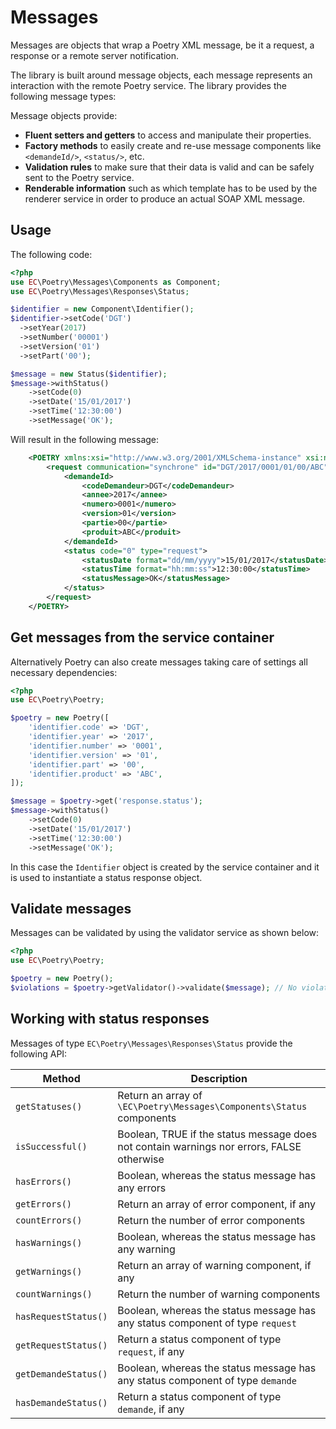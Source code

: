 # Messages

Messages are objects that wrap a Poetry XML message, be it a request, a response or a remote server notification.

The library is built around message objects, each message represents an interaction with the remote Poetry service.
The library provides the following message types:

Message objects provide:

- **Fluent setters and getters** to access and manipulate their properties.
- **Factory methods** to easily create and re-use message components like `<demandeId/>`, `<status/>`, etc.
- **Validation rules** to make sure that their data is valid and can be safely sent to the Poetry service.
- **Renderable information** such as which template has to be used by the renderer service in order to produce an actual
  SOAP XML message.

## Usage

The following code:

```php
<?php
use EC\Poetry\Messages\Components as Component;
use EC\Poetry\Messages\Responses\Status;

$identifier = new Component\Identifier();
$identifier->setCode('DGT')
  ->setYear(2017)
  ->setNumber('00001')
  ->setVersion('01')
  ->setPart('00');

$message = new Status($identifier);
$message->withStatus()
    ->setCode(0)
    ->setDate('15/01/2017')
    ->setTime('12:30:00')
    ->setMessage('OK');
```

Will result in the following message:

```xml
    <POETRY xmlns:xsi="http://www.w3.org/2001/XMLSchema-instance" xsi:noNamespaceSchemaLocation="">
        <request communication="synchrone" id="DGT/2017/0001/01/00/ABC" type="status">
            <demandeId>
                <codeDemandeur>DGT</codeDemandeur>
                <annee>2017</annee>
                <numero>0001</numero>
                <version>01</version>
                <partie>00</partie>
                <produit>ABC</produit>
            </demandeId>
            <status code="0" type="request">
                <statusDate format="dd/mm/yyyy">15/01/2017</statusDate>
                <statusTime format="hh:mm:ss">12:30:00</statusTime>
                <statusMessage>OK</statusMessage>
            </status>
        </request>
    </POETRY>
```

## Get messages from the service container

Alternatively Poetry can also create messages taking care of settings all necessary dependencies:

```php
<?php
use EC\Poetry\Poetry;

$poetry = new Poetry([
    'identifier.code' => 'DGT',
    'identifier.year' => '2017',
    'identifier.number' => '0001',
    'identifier.version' => '01',
    'identifier.part' => '00',    
    'identifier.product' => 'ABC',  
]);

$message = $poetry->get('response.status');
$message->withStatus()
    ->setCode(0)
    ->setDate('15/01/2017')
    ->setTime('12:30:00')
    ->setMessage('OK');
```

In this case the `Identifier` object is created by the service container and it is used to instantiate a status 
response object.

## Validate messages

Messages can be validated by using the validator service as shown below:

```php
<?php
use EC\Poetry\Poetry;

$poetry = new Poetry();
$violations = $poetry->getValidator()->validate($message); // No violations.
```

## Working with status responses

Messages of type `EC\Poetry\Messages\Responses\Status` provide the following API:

| Method                 | Description |
|------------------------|-------------|
| `getStatuses()`        | Return an array of `\EC\Poetry\Messages\Components\Status` components |
| `isSuccessful()`       | Boolean, TRUE if the status message does not contain warnings nor errors, FALSE otherwise |
| `hasErrors()`          | Boolean, whereas the status message has any errors |
| `getErrors()`          | Return an array of error component, if any |
| `countErrors()`        | Return the number of error components |
| `hasWarnings()`        | Boolean, whereas the status message has any warning |
| `getWarnings()`        | Return an array of warning component, if any |
| `countWarnings()`      | Return the number of warning components | 
| `hasRequestStatus()`   | Boolean, whereas the status message has any status component of type `request` |
| `getRequestStatus()`   | Return a status component of type `request`, if any |
| `getDemandeStatus()`   | Boolean, whereas the status message has any status component of type `demande` |
| `hasDemandeStatus()`   | Return a status component of type `demande`, if any |
